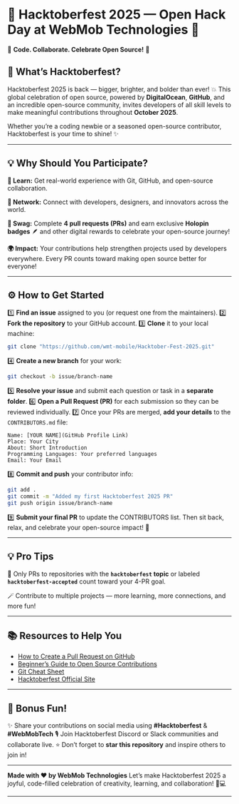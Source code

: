# 🎉 Hacktoberfest 2025 — Open Hack Day at WebMob Technologies 🎉

🌟 **Code. Collaborate. Celebrate Open Source!** 🌟

## 💫 What’s Hacktoberfest?

Hacktoberfest 2025 is back — bigger, brighter, and bolder than ever! 💥
This global celebration of open source, powered by **DigitalOcean**, **GitHub**, and an incredible open-source community, invites developers of all skill levels to make meaningful contributions throughout **October 2025**.

Whether you’re a coding newbie or a seasoned open-source contributor, Hacktoberfest is your time to shine! ✨

---

## 💡 Why Should You Participate?

**🚀 Learn:**
Get real-world experience with Git, GitHub, and open-source collaboration.

**🤝 Network:**
Connect with developers, designers, and innovators across the world.

**🏅 Swag:**
Complete **4 pull requests (PRs)** and earn exclusive **Holopin badges** 🪶 and other digital rewards to celebrate your open-source journey!

**🌍 Impact:**
Your contributions help strengthen projects used by developers everywhere. Every PR counts toward making open source better for everyone!

---

## ⚙️ How to Get Started

1️⃣ **Find an issue** assigned to you (or request one from the maintainers).
2️⃣ **Fork the repository** to your GitHub account.
3️⃣ **Clone** it to your local machine:

```bash
git clone "https://github.com/wmt-mobile/Hacktober-Fest-2025.git"
```

4️⃣ **Create a new branch** for your work:

```bash
git checkout -b issue/branch-name
```

5️⃣ **Resolve your issue** and submit each question or task in a **separate folder**.
6️⃣ **Open a Pull Request (PR)** for each submission so they can be reviewed individually.
7️⃣ Once your PRs are merged, **add your details** to the `CONTRIBUTORS.md` file:

```
Name: [YOUR NAME](GitHub Profile Link)  
Place: Your City  
About: Short Introduction  
Programming Languages: Your preferred languages  
Email: Your Email  
```

8️⃣ **Commit and push** your contributor info:

```bash
git add .
git commit -m "Added my first Hacktoberfest 2025 PR"
git push origin issue/branch-name
```

9️⃣ **Submit your final PR** to update the CONTRIBUTORS list.
Then sit back, relax, and celebrate your open-source impact! 🎉

---

## 💡 Pro Tips

💬 Only PRs to repositories with the **`hacktoberfest` topic** or labeled **`hacktoberfest-accepted`** count toward your 4-PR goal.

🪄 Contribute to multiple projects — more learning, more connections, and more fun!

---

## 📚 Resources to Help You

* [How to Create a Pull Request on GitHub](https://docs.github.com/en/pull-requests)
* [Beginner’s Guide to Open Source Contributions](https://opensource.guide/how-to-contribute/)
* [Git Cheat Sheet](https://education.github.com/git-cheat-sheet-education.pdf)
* [Hacktoberfest Official Site](https://hacktoberfest.com)

---

## 🎁 Bonus Fun!

✨ Share your contributions on social media using **#Hacktoberfest** & **#WebMobTech**
🎙 Join Hacktoberfest Discord or Slack communities and collaborate live.
⭐ Don’t forget to **star this repository** and inspire others to join in!

---

**Made with ❤️ by WebMob Technologies**
Let’s make Hacktoberfest 2025 a joyful, code-filled celebration of creativity, learning, and collaboration! 🌈💻

---